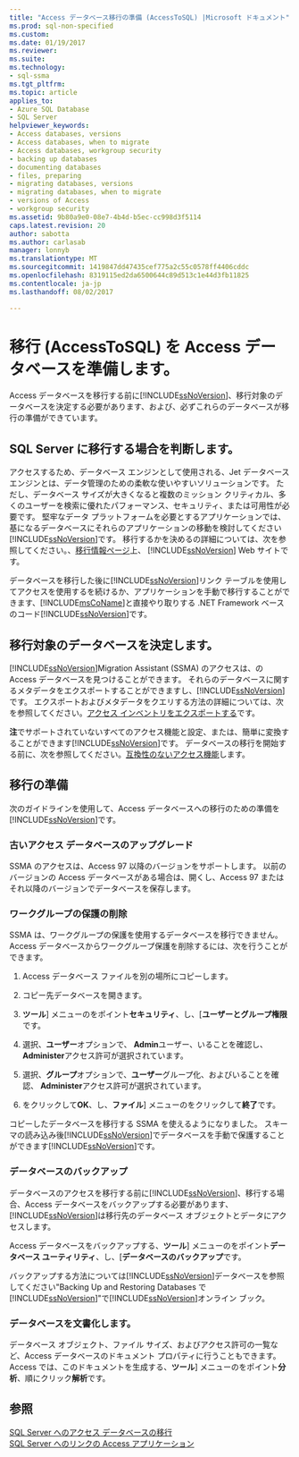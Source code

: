 ```yaml
---
title: "Access データベース移行の準備 (AccessToSQL) |Microsoft ドキュメント"
ms.prod: sql-non-specified
ms.custom: 
ms.date: 01/19/2017
ms.reviewer: 
ms.suite: 
ms.technology:
- sql-ssma
ms.tgt_pltfrm: 
ms.topic: article
applies_to:
- Azure SQL Database
- SQL Server
helpviewer_keywords:
- Access databases, versions
- Access databases, when to migrate
- Access databases, workgroup security
- backing up databases
- documenting databases
- files, preparing
- migrating databases, versions
- migrating databases, when to migrate
- versions of Access
- workgroup security
ms.assetid: 9b80a9e0-08e7-4b4d-b5ec-cc998d3f5114
caps.latest.revision: 20
author: sabotta
ms.author: carlasab
manager: lonnyb
ms.translationtype: MT
ms.sourcegitcommit: 1419847dd47435cef775a2c55c0578ff4406cddc
ms.openlocfilehash: 8319115ed2da6500644c89d513c1e44d3fb11825
ms.contentlocale: ja-jp
ms.lasthandoff: 08/02/2017

---
```

# <a name="preparing-access-databases-for-migration-accesstosql"></a>移行 (AccessToSQL) を Access データベースを準備します。
Access データベースを移行する前に[!INCLUDE[ssNoVersion](../../includes/ssnoversion_md.md)]、移行対象のデータベースを決定する必要があります、および、必ずこれらのデータベースが移行の準備ができています。  
  
## <a name="determining-when-to-migrate-to-sql-server"></a>SQL Server に移行する場合を判断します。  
アクセスするため、データベース エンジンとして使用される、Jet データベース エンジンとは、データ管理のための柔軟な使いやすいソリューションです。 ただし、データベース サイズが大きくなると複数のミッション クリティカル、多くのユーザーを検索に優れたパフォーマンス、セキュリティ、または可用性が必要です。 堅牢なデータ プラットフォームを必要とするアプリケーションでは、基になるデータベースにそれらのアプリケーションの移動を検討してください[!INCLUDE[ssNoVersion](../../includes/ssnoversion_md.md)]です。 移行するかを決めるの詳細については、次を参照してください。、[移行情報ページ](http://go.microsoft.com/fwlink/?LinkId=68571)上、 [!INCLUDE[ssNoVersion](../../includes/ssnoversion_md.md)] Web サイトです。  
  
データベースを移行した後に[!INCLUDE[ssNoVersion](../../includes/ssnoversion_md.md)]リンク テーブルを使用してアクセスを使用するを続けるか、アプリケーションを手動で移行することができます、[!INCLUDE[msCoName](../../includes/msconame_md.md)]と直接やり取りする .NET Framework ベースのコード[!INCLUDE[ssNoVersion](../../includes/ssnoversion_md.md)]です。  
  
## <a name="determining-which-databases-to-migrate"></a>移行対象のデータベースを決定します。  
[!INCLUDE[ssNoVersion](../../includes/ssnoversion_md.md)]Migration Assistant (SSMA) のアクセスは、の Access データベースを見つけることができます。 それらのデータベースに関するメタデータをエクスポートすることができますし、[!INCLUDE[ssNoVersion](../../includes/ssnoversion_md.md)]です。 エクスポートおよびメタデータをクエリする方法の詳細については、次を参照してください。[アクセス インベントリをエクスポートする](http://msdn.microsoft.com/en-us/7e1941fb-3d14-4265-aff6-c77a4026d0ed)です。  
  
**注**でサポートされていないすべてのアクセス機能と設定、または、簡単に変換することができます[!INCLUDE[ssNoVersion](../../includes/ssnoversion_md.md)]です。 データベースの移行を開始する前に、次を参照してください。[互換性のないアクセス機能](http://msdn.microsoft.com/en-us/99d45b9c-e3b9-4d56-8c25-b594b887ace1)します。  
  
## <a name="preparing-for-migration"></a>移行の準備  
次のガイドラインを使用して、Access データベースへの移行のための準備を[!INCLUDE[ssNoVersion](../../includes/ssnoversion_md.md)]です。  
  
### <a name="upgrading-older-access-databases"></a>古いアクセス データベースのアップグレード  
SSMA のアクセスは、Access 97 以降のバージョンをサポートします。 以前のバージョンの Access データベースがある場合は、開くし、Access 97 またはそれ以降のバージョンでデータベースを保存します。  
  
### <a name="removing-workgroup-protection"></a>ワークグループの保護の削除  
SSMA は、ワークグループの保護を使用するデータベースを移行できません。 Access データベースからワークグループ保護を削除するには、次を行うことができます。  
  
1.  Access データベース ファイルを別の場所にコピーします。  
  
2.  コピー先データベースを開きます。  
  
3.  **ツール**] メニューのをポイント**セキュリティ**、し、[**ユーザーとグループ権限**です。  
  
4.  選択、**ユーザー**オプションで、 **Admin**ユーザー、いることを確認し、 **Administer**アクセス許可が選択されています。  
  
5.  選択、**グループ**オプションで、**ユーザー**グループ化、およびいることを確認、 **Administer**アクセス許可が選択されています。  
  
6.  をクリックして**OK**、し、**ファイル**] メニューのをクリックして**終了**です。  
  
コピーしたデータベースを移行する SSMA を使えるようになりました。 スキーマの読み込み後[!INCLUDE[ssNoVersion](../../includes/ssnoversion_md.md)]でデータベースを手動で保護することができます[!INCLUDE[ssNoVersion](../../includes/ssnoversion_md.md)]です。  
  
### <a name="backing-up-databases"></a>データベースのバックアップ  
データベースのアクセスを移行する前に[!INCLUDE[ssNoVersion](../../includes/ssnoversion_md.md)]、移行する場合、Access データベースをバックアップする必要があります、[!INCLUDE[ssNoVersion](../../includes/ssnoversion_md.md)]は移行先のデータベース オブジェクトとデータにアクセスします。  
  
Access データベースをバックアップする、**ツール**] メニューのをポイント**データベース ユーティリティ**、し、[**データベースのバックアップ**です。  
  
バックアップする方法については[!INCLUDE[ssNoVersion](../../includes/ssnoversion_md.md)]データベースを参照してください"Backing Up and Restoring Databases で[!INCLUDE[ssNoVersion](../../includes/ssnoversion_md.md)]"で[!INCLUDE[ssNoVersion](../../includes/ssnoversion_md.md)]オンライン ブック。  
  
### <a name="documenting-databases"></a>データベースを文書化します。  
データベース オブジェクト、ファイル サイズ、およびアクセス許可の一覧など、Access データベースのドキュメント プロパティに行うこともできます。 Access では、このドキュメントを生成する、**ツール**] メニューのをポイント**分析**、順にクリック**解析**です。  
  
## <a name="see-also"></a>参照  
[SQL Server へのアクセス データベースの移行](http://msdn.microsoft.com/en-us/76a3abcf-2998-4712-9490-fe8d872c89ca)  
[SQL Server へのリンクの Access アプリケーション](http://msdn.microsoft.com/en-us/82374ad2-7737-4164-a489-13261ba393d4)  
  

